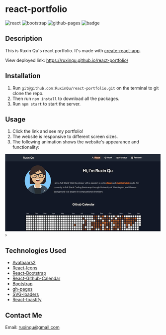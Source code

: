 # react-portfolio 

![react](https://img.shields.io/badge/React-20232A?style=for-the-badge&logo=react&logoColor=61DAFB)
![bootstrap](https://img.shields.io/badge/Bootstrap-563D7C?style=for-the-badge&logo=bootstrap&logoColor=white)
![github-pages](https://img.shields.io/badge/GitHub%20Pages-222222?style=for-the-badge&logo=GitHub%20Pages&logoColor=white)
![badge](https://img.shields.io/github/languages/top/ruxinqu/react-portfolio)

## Description
This is Ruxin Qu's react portfolio. It's made with [create-react-app](https://create-react-app.dev).

View deployed link: https://ruxinqu.github.io/react-portfolio/

## Installation

1. Run `git@github.com:RuxinQu/react-portfolio.git` on the terminal to git clone the repo.
2. Then run `npm install` to download all the packages.
3. Run `npm start` to start the server.

## Usage
1. Click the link and see my portfolio!
2. The website is responsive to different screen sizes.
3. The following animation shows the website's appearance and functionality:

![screenshot](./public/assets/portfolio.png)›


## Technologies Used
- [Avataaars2](https://www.npmjs.com/package/avataaars2)
- [React-Icons](https://react-icons.github.io/react-icons/)
- [React-Bootstrap](https://react-bootstrap.github.io)
- [React-Github-Calendar](http://react-component.github.io/calendar/)
- [Bootstrap](https://getbootstrap.com)
- [gh-pages](https://www.npmjs.com/package/gh-pages)
- [SVG-loaders](https://github.com/SamHerbert/SVG-Loaders)
- [React-toastify](https://www.npmjs.com/package/react-toastify)

## Contact Me
Email: ruxinqu@gmail.com